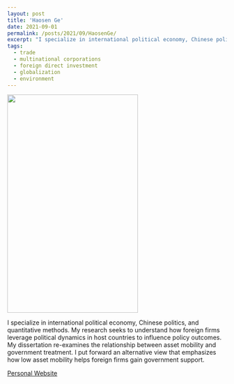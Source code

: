 ```yaml
---
layout: post
title: 'Haosen Ge'
date: 2021-09-01
permalink: /posts/2021/09/HaosenGe/
excerpt: "I specialize in international political economy, Chinese politics, and quantitative methods. My research seeks to understand how foreign firms leverage political dynamics in host countries to influence policy outcomes. My dissertation re-examines the relationship between asset mobility and government treatment. I put forward an alternative view that emphasizes how low asset mobility helps foreign firms gain government support."
tags:
  - trade
  - multinational corporations
  - foreign direct investment
  - globalization
  - environment
---
```

<img src="https://gsipe-workshop.github.io/images/Ge_Haosen.png" width="300" height="500" />

I specialize in international political economy, Chinese politics, and quantitative methods. My research seeks to understand how foreign firms leverage political dynamics in host countries to influence policy outcomes. My dissertation re-examines the relationship between asset mobility and government treatment. I put forward an alternative view that emphasizes how low asset mobility helps foreign firms gain government support.

<a href= "https://www.haosenge.net/">Personal Website</a>
